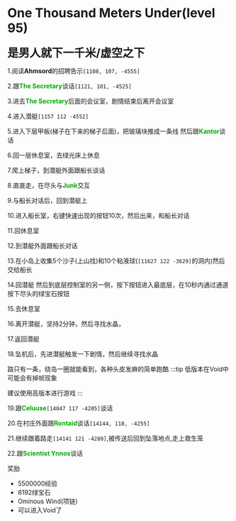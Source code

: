 # One Thousand Meters Under(level 95)
<span style="font-size: 25px;">**是男人就下一千米/虚空之下**</span>

1.阅读**Ahmsord**的招聘告示`[1108, 107, -4555]`

2.跟<font color=00AA00>**The Secretary**</font>谈话`[1121, 101, -4525]`

3.进去<font color=00AA00>**The Secretary**</font>后面的会议室，剧情结束后离开会议室

4.进入潜艇`[1157 112 -4552]`

5.进入下层甲板(梯子在下来的梯子后面)，把玻璃块推成一条线 然后跟<font color=00AA00>**Kantor**</font>谈话

6.回一层休息室，去绿光床上休息

7.爬上梯子，到潜艇外面跟船长谈话

8.直直走，在尽头与<font color=00AA00>**Junk**</font>交互

9.与船长对话后，回到潜艇上

10.进入船长室，右键快速出现的按钮10次，然后出来，和船长对话

11.回休息室

12.到潜艇外面跟船长对话

13.在小岛上收集5个沙子(上山找)和10个粘液球(`[11627 122 -3629]`的洞内)然后交给船长

14.回潜艇 然后到底层控制室的另一侧，按下按钮进入最底层，在10秒内通过通道按下尽头的绿宝石按钮

15.去休息室

16.离开潜艇，坚持2分钟，然后寻找水晶，

17.返回潜艇

18.坠机后，先进潜艇触发一下剧情，然后继续寻找水晶

路只有一条，绕岛一圈就能看到，各种头皮发麻的简单跑酷
:::tip
低版本在Void中可能会有掉帧现象

建议使用高版本进行游戏
:::

19.跟<font color=00AA00>**Celuuse**</font>`[14047 117 -4205]`谈话

20.在村庄外面跟<font color=00AA00>**Rontaid**</font>谈话`[14144, 118, -4255]`

21.继续跟着路走`[14141 121 -4280]`,被传送后回到坠落地点,走上救生笼

22.跟<font color=00AA00>**Scientist Ynnos**</font>谈话

奖励
+ 5500000经验
+ 8192绿宝石
+ Ominous Wind(项链)
+ 可以进入Void了